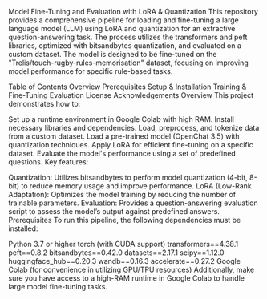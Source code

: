Model Fine-Tuning and Evaluation with LoRA & Quantization
This repository provides a comprehensive pipeline for loading and fine-tuning a large language model (LLM) using LoRA and quantization for an extractive question-answering task. The process utilizes the transformers and peft libraries, optimized with bitsandbytes quantization, and evaluated on a custom dataset. The model is designed to be fine-tuned on the "Trelis/touch-rugby-rules-memorisation" dataset, focusing on improving model performance for specific rule-based tasks.

Table of Contents
Overview
Prerequisites
Setup & Installation
Training & Fine-Tuning
Evaluation
License
Acknowledgements
Overview
This project demonstrates how to:

Set up a runtime environment in Google Colab with high RAM.
Install necessary libraries and dependencies.
Load, preprocess, and tokenize data from a custom dataset.
Load a pre-trained model (OpenChat 3.5) with quantization techniques.
Apply LoRA for efficient fine-tuning on a specific dataset.
Evaluate the model's performance using a set of predefined questions.
Key features:

Quantization: Utilizes bitsandbytes to perform model quantization (4-bit, 8-bit) to reduce memory usage and improve performance.
LoRA (Low-Rank Adaptation): Optimizes the model training by reducing the number of trainable parameters.
Evaluation: Provides a question-answering evaluation script to assess the model’s output against predefined answers.
Prerequisites
To run this pipeline, the following dependencies must be installed:

Python 3.7 or higher
torch (with CUDA support)
transformers==4.38.1
peft==0.8.2
bitsandbytes==0.42.0
datasets==2.17.1
scipy==1.12.0
huggingface_hub==0.20.3
wandb==0.16.3
accelerate==0.27.2
Google Colab (for convenience in utilizing GPU/TPU resources)
Additionally, make sure you have access to a high-RAM runtime in Google Colab to handle large model fine-tuning tasks.
